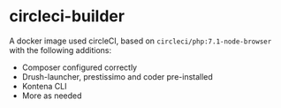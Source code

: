 # circleci-builder
A docker image used circleCI, based on `circleci/php:7.1-node-browser` with the following additions:

- Composer configured correctly
- Drush-launcher, prestissimo and coder pre-installed
- Kontena CLI
- More as needed
